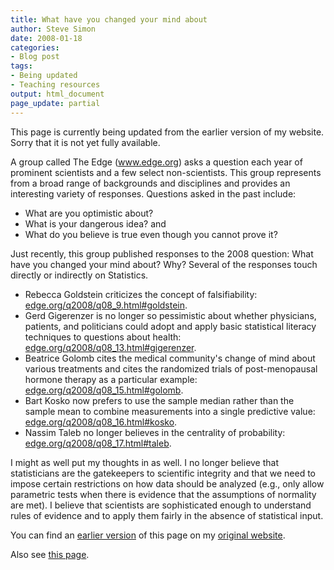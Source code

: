 ```yaml
---
title: What have you changed your mind about
author: Steve Simon
date: 2008-01-18
categories:
- Blog post
tags:
- Being updated
- Teaching resources
output: html_document
page_update: partial
---
```

This page is currently being updated from the earlier version of my website. Sorry that it is not yet fully available.

A group called The Edge (www.edge.org) asks a question each year of
prominent scientists and a few select non-scientists. This group
represents from a broad range of backgrounds and disciplines and
provides an interesting variety of responses. Questions asked in the
past include:

-   What are you optimistic about?
-   What is your dangerous idea? and
-   What do you believe is true even though you cannot prove it?

Just recently, this group published responses to the 2008 question: What
have you changed your mind about? Why? Several of the responses touch
directly or indirectly on Statistics.

-   Rebecca Goldstein criticizes the concept of falsifiability:
    [edge.org/q2008/q08\_9.html\#goldstein](http://edge.org/q2008/q08_9.html#goldstein).
-   Gerd Gigerenzer is no longer so pessimistic about whether
    physicians, patients, and politicians could adopt and apply basic
    statistical literacy techniques to questions about health:
    [edge.org/q2008/q08\_13.html\#gigerenzer](http://edge.org/q2008/q08_13.html#gigerenzer).
-   Beatrice Golomb cites the medical community's change of mind about
    various treatments and cites the randomized trials of
    post-menopausal hormone therapy as a particular example:
    [edge.org/q2008/q08\_15.html\#golomb](http://edge.org/q2008/q08_15.html#golomb).
-   Bart Kosko now prefers to use the sample median rather than the
    sample mean to combine measurements into a single predictive value:
    [edge.org/q2008/q08\_16.html\#kosko](http://edge.org/q2008/q08_16.html#kosko).
-   Nassim Taleb no longer believes in the centrality of probability:
    [edge.org/q2008/q08\_17.html\#taleb](http://edge.org/q2008/q08_17.html#taleb).

I might as well put my thoughts in as well. I no longer believe that
statisticians are the gatekeepers to scientific integrity and that we
need to impose certain restrictions on how data should be analyzed
(e.g., only allow parametric tests when there is evidence that the
assumptions of normality are met). I believe that scientists are
sophisticated enough to understand rules of evidence and to apply them
fairly in the absence of statistical input.

You can find an [earlier version][sim1] of this page on my [original website][sim2].

[sim1]: http://www.pmean.com/08/ChangedYourMind.html
[sim2]: http://www.pmean.com/original_site.html

Also see [this page][sim3].

[sim3]: http://www.pmean.com/08a/ChangedYourMind.html
